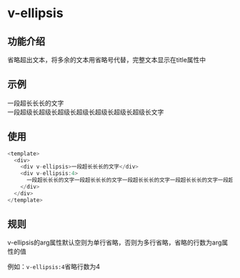 # v-ellipsis

## 功能介绍

省略超出文本，将多余的文本用省略号代替，完整文本显示在title属性中

## 示例

<div :style="{
  display: 'flex',
  width: '100%',
  height: '100%',
  gap: '10px',
  }">
  <div
    v-ellipsis
    :style="{
      width: '100px',
      height: '100px',
      background: 'blue',
      borderRadius: '5px',
      color: 'white',
    }">
      一段超长长长的文字
    </div>

  <div
    v-ellipsis:4
    :style="{
      width: '100px',
      height: '100px',
      background: 'blue',
      borderRadius: '5px',
      color: 'white',
    }">
      一段超级长超级长超级长超级长超级长超级长超级长文字
    </div>
</div>

## 使用

```typescript {3,4}
<template>
  <div>
    <div v-ellipsis>一段超长长长的文字</div>
    <div v-ellipsis:4>
      一段超长长长的文字一段超长长长的文字一段超长长长的文字一段超长长长的文字一段超长长长的文字一段超长长长的文字
    </div>
  </div>
</template>
```

## 规则

v-ellipsis的arg属性默认空则为单行省略，否则为多行省略，省略的行数为arg属性的值

例如：`v-ellipsis:4`省略行数为4
